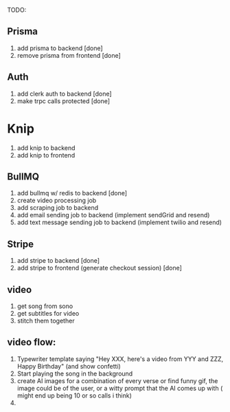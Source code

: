 TODO:

## Prisma

1. add prisma to backend [done]
2. remove prisma from frontend [done]

## Auth

1. add clerk auth to backend [done]
2. make trpc calls protected [done]

# Knip

1. add knip to backend
2. add knip to frontend

## BullMQ

1. add bullmq w/ redis to backend [done]
2. create video processing job
3. add scraping job to backend
4. add email sending job to backend (implement sendGrid and resend)
5. add text message sending job to backend (implement twilio and resend)

## Stripe

1. add stripe to backend [done]
2. add stripe to frontend (generate checkout session) [done]

## video

1. get song from sono
2. get subtitles for video
3. stitch them together

## video flow:

1. Typewriter template saying
   "Hey XXX, here's a video from YYY and ZZZ, Happy Birthday" (and show confetti)
2. Start playing the song in the background
3. create AI images for a combination of every verse or find funny gif, the image could be of the user, or a witty prompt that the AI comes up with ( might end up being 10 or so calls i think)
4.
